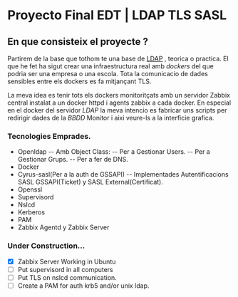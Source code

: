 # Proyecto Final EDT | LDAP TLS SASL

## En que consisteix el proyecte ?

Partirem de la base que tothom te una base de [LDAP](https://es.wikipedia.org/wiki/OpenLDAP) , teorica o practica.
El que he fet ha sigut crear una infraestructura real amb _dockers_ del que podria ser una empresa o una escola.
Tota la comunicacio de dades sensibles entre els dockers es fa mitjançant TLS.

La meva idea es tenir tots els dockers monitoritçats amb un servidor Zabbix central instalat a un docker httpd i agents zabbix a cada docker. En especial en el docker del servidor _LDAP_ la meva intencio es fabricar uns scripts per redirigir dades de la _BBDD_
Monitor i aixi veure-ls a la interficie grafica.

### Tecnologies Emprades.

* Openldap
  -- Amb Object Class:
    -- Per a Gestionar Users.
    -- Per a Gestionar Grups.
    -- Per a fer de DNS.
* Docker
* Cyrus-sasl(Per a la auth de GSSAPI)
  -- Implementades Autentificacions SASL GSSAPI(Ticket) y SASL External(Certificat).
* Openssl
* Supervisord
* Nslcd
* Kerberos
* PAM
* Zabbix Agentd y Zabbix Server

### Under Construction...

- [x] Zabbix Server Working in Ubuntu
- [ ] Put supervisord in all computers
- [ ] Put TLS on nslcd communication.
- [ ] Create a PAM for auth krb5 and/or unix ldap.
